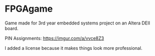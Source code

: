 # FPGAgame
Game made for 3rd year embedded systems project on an Altera DEII board.

PIN Assignments: https://imgur.com/a/vvce8Z3

I added a license because it makes things look more professional.
